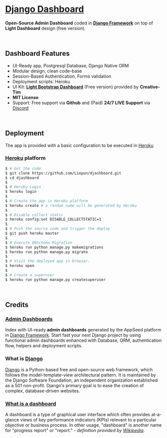 # [Django Dashboard](http://djashboard.herokuapp.com)

**Open-Source Admin Dashboard** coded in **[Django Framework](https://www.djangoproject.com/)** on top of **Light Dashboard** design (free version).

<br />

## Dashboard Features

- UI-Ready app, Postgresql Database, Django Native ORM
- Modular design, clean code-base
- Session-Based Authentication, Forms validation
- Deployment scripts: Heroku
- UI Kit: **[Light Bootstrap Dashboard](https://www.creative-tim.com/product/light-bootstrap-dashboard?ref=appseed)** (Free version) provided by **Creative-Tim**
- **MIT License**
- Support: Free support via **Github** and (Paid) **24/7 LIVE Support** via [Discord](https://discord.gg/fZC6hup)

<br />

## Deployment

The app is provided with a basic configuration to be executed in [Heroku](https://heroku.com/)

### [Heroku](https://heroku.com/) platform

```bash
$ # Get the code
$ git clone https://github.com/Liopun/djashboard.git
$ cd djashboard
$
$ # Heroku Login
$ heroku login
$
$ # Create the app in Heroku platform
$ heroku create # a random name will be generated by Heroku
$
$ # Disable collect static 
$ heroku config:set DISABLE_COLLECTSTATIC=1
$
$ # Push the source code and trigger the deploy
$ git push heroku master
$
$ # Execute DBSchema Migration
$ heroku run python manage.py makemigrations
$ heroku run python manage.py migrate
$
$ # Visit the deployed app in browser.
$ heroku open
$
$ # Create a superuser
$ heroku run python manage.py createsuperuser
```

<br />

## Credits

### [Admin Dashboards](https://appseed.us/admin-dashboards/django)

Index with UI-ready **admin dashboards** generated by the AppSeed platform in [Django Framework](https://www.djangoproject.com/).
Start fast your next Django project by using functional admin dashboards enhanced with Database, ORM, authentication flow, helpers and deployment scripts.

### What is [Django](https://www.djangoproject.com/)

[Django](https://www.djangoproject.com/) is a Python-based free and open-source web framework, which follows the model-template-view architectural pattern. It is maintained by the Django Software Foundation, an independent organization established as a 501 non-profit. Django's primary goal is to ease the creation of complex, database-driven websites.

### [What is a dashboard](https://en.wikipedia.org/wiki/Dashboard_(business))

A dashboard is a type of graphical user interface which often provides at-a-glance views of key performance indicators (KPIs) relevant to a particular objective or business process. In other usage, "dashboard" is another name for "progress report" or "report." - *definition provided by [Wikipedia](https://en.wikipedia.org/wiki/Dashboard_(business))*.
